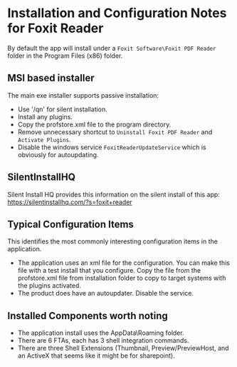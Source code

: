 # Installation and Configuration Notes for Foxit Reader

By default the app will install under a `Foxit Software\Foxit PDF Reader` folder in the Program Files (x86) folder.


## MSI based installer

The main exe installer supports passive installation:
* Use  '/qn' for silent installation.
* Install any plugins.
* Copy the profstore.xml file to the program directory.
* Remove unnecessary shortcut to `Uninstall Foxit PDF Reader` and `Activate Plugins`.
* Disable the windows service `FoxitReaderUpdateService` which is obviously for autoupdating.


## SilentInstallHQ
Silent Install HQ provides this information on the silent install of this app: https://silentinstallhq.com/?s=foxit+reader 

## Typical Configuration Items 

This identifies the most commonly interesting configuration items in the application.

* The application uses an xml file for the configuration. You can make this file with a test install that you configure.  Copy the file from the profstore.xml file from installation folder to copy to target systems with the plugins activated.
* The product does have an autoupdater. Disable the service.

## Installed Components worth noting

* The application install uses the AppData\Roaming folder. 
* There are 6 FTAs, each has 3 shell integration commands.
* There are three Shell Extensions (Thumbnail, Preview/PreviewHost, and an ActiveX that seems like it might be for sharepoint).
